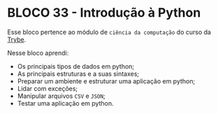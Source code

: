 # BLOCO 33 - Introdução à Python



Esse bloco pertence ao módulo de `ciência da computação` do curso da [Trybe](https://www.betrybe.com/). 

Nesse bloco aprendi:

- Os principais tipos de dados em python;
- As principais estruturas e a suas sintaxes;
- Preparar um ambiente e estruturar uma aplicação em python;
- Lidar com exceções;
- Manipular arquivos `CSV` e `JSON`;
- Testar uma aplicação em python.

